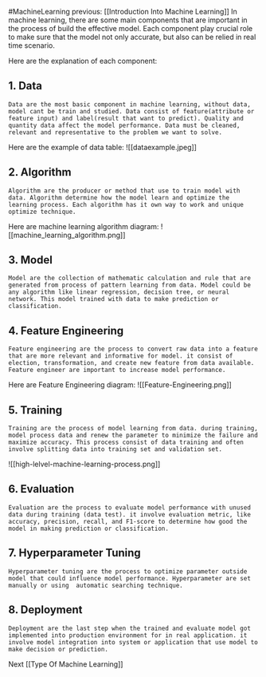 #MachineLearning 
previous: [[Introduction Into Machine Learning]]
In machine learning, there are some main components that are important in the process of build the effective model. Each component play crucial role to make sure that the model not only accurate, but also can be relied in real time scenario.

Here are the explanation of each component:

## 1. Data
	Data are the most basic component in machine learning, without data, model cant be train and studied. Data consist of feature(attribute or feature input) and label(result that want to predict). Quality and quantity data affect the model performance. Data must be cleaned, relevant and representative to the problem we want to solve.

Here are the example of data table:
![[dataexample.jpeg]]
## 2. Algorithm
	Algorithm are the producer or method that use to train model with data. Algorithm determine how the model learn and optimize the learning process. Each algorithm has it own way to work and unique optimize technique.

Here are machine learning algorithm diagram:
![[machine_learning_algorithm.png]]
## 3. Model
	Model are the collection of mathematic calculation and rule that are generated from process of pattern learning from data. Model could be any algorithm like linear regression, decision tree, or neural network. This model trained with data to make prediction or classification.
## 4. Feature Engineering
	Feature engineering are the process to convert raw data into a feature that are more relevant and informative for model. it consist of election, transformation, and create new feature from data available. Feature engineer are important to increase model performance. 

Here are Feature Engineering diagram:
![[Feature-Engineering.png]]
## 5. Training
	Training are the process of model learning from data. during training, model process data and renew the parameter to minimize the failure and maximize accuracy. This process consist of data training and often involve splitting data into training set and validation set.

![[high-lelvel-machine-learning-process.png]]
## 6. Evaluation
	Evaluation are the process to evaluate model performance with unused data during training (data test). it involve evaluation metric, like accuracy, precision, recall, and F1-score to determine how good the model in making prediction or classification.
## 7. Hyperparameter Tuning
	Hyperparameter tuning are the process to optimize parameter outside model that could influence model performance. Hyperparameter are set manually or using  automatic searching technique.
## 8. Deployment
	Deployment are the last step when the trained and evaluate model got implemented into production environment for in real application. it involve model integration into system or application that use model to make decision or prediction.

Next [[Type Of Machine Learning]]